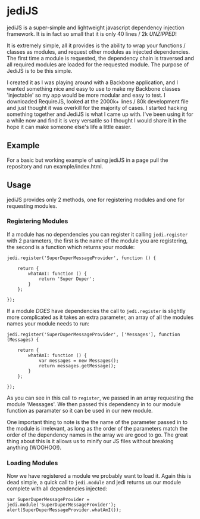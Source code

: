 # jediJS

jediJS is a super-simple and lightweight javascript dependency injection framework. It is in fact so small
that it is only 40 lines / 2k *UNZIPPED*!

It is extremely simple, all it provides is the ability to wrap your functions / classes as modules, and request other
modules as injected dependencies. The first time a module is requested, the dependency chain is traversed and all required
modules are loaded for the requested module. The purpose of JediJS is to be this simple.

I created it as I was playing around with a Backbone application, and I wanted something nice and easy
to use to make my Backbone classes 'injectable' so my app would be more modular and easy to test. I downloaded
RequireJS, looked at the 2000k+ lines / 80k development file and just thought it was overkill for the majority of cases.
I started hacking something together and JediJS is what I came up with. I've been using it for a while now and find it
is very versatile so I thought I would share it in the hope it can make someone else's life a little easier.

## Example

For a basic but working example of using jediJS in a page pull the repository and run example/index.html.

## Usage

jediJS provides only 2 methods, one for registering modules and one for requesting modules.

### Registering Modules

If a module has no dependencies you can register it calling `jedi.register` with 2 parameters, the first is the name of the module you are registering, the second is a function which returns your module:

```
jedi.register('SuperDuperMessageProvider', function () {
	
	return {
		whatAmI: function () {
			return 'Super Duper';
		}
	};
	
});
```

If a module *DOES* have dependencies the call to `jedi.register` is slightly more complicated as it takes an extra parameter, an array of all the modules names your module needs to run:

```
jedi.register('SuperDuperMessageProvider', ['Messages'], function (Messages) {
	
	return {
		whatAmI: function () {
			var messages = new Messages();
			return messages.getMessage();
		}
	};
	
});
```

As you can see in this call to `register`, we passed in an array requesting the module 'Messages'. We then passed this dependency in to our module function as paramater so it can be used in our new module.

One important thing to note is the the name of the parameter passed in to the module is irrelevant, as long as the order of the parameters match the order of the dependency names in the array we are good to go. The great thing about this is it allows us to minify our JS files without breaking anything (WOOHOO!).

### Loading Modules

Now we have registered a module we probably want to load it. Again this is dead simple, a quick call to `jedi.module` and jedi returns us our module complete with all dependencies injected:

```
var SuperDuperMessageProvider = jedi.module('SuperDuperMessageProvider');
alert(SuperDuperMessageProvider.whatAmI());
```